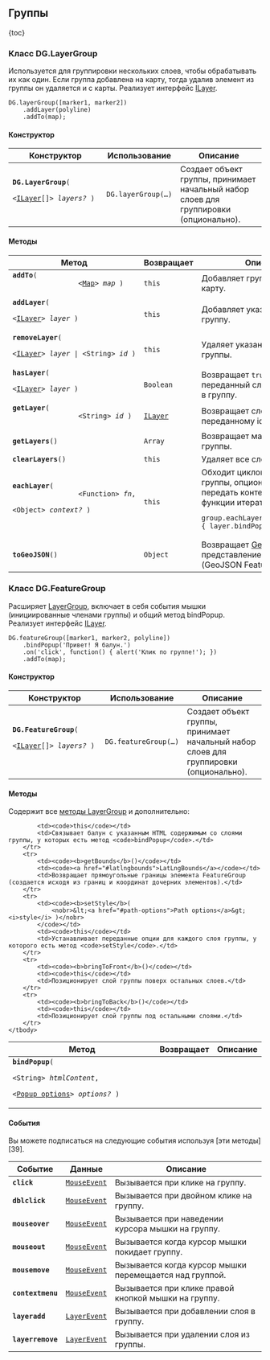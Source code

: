 ## Группы

{toc}

### Класс DG.LayerGroup

Используется для группировки нескольких слоев, чтобы обрабатывать их как один. Если группа добавлена на карту, тогда удалив элемент из группы он удаляется и с карты. Реализует интерфейс [ILayer](#).

    DG.layerGroup([marker1, marker2])
        .addLayer(polyline)
        .addTo(map);

#### Конструктор

<table>
    <thead>
        <tr>
            <th>Конструктор</th>
            <th>Использование</th>
            <th>Описание</th>
        </tr>
    </thead>
    <tbody>
        <tr>
            <td><code><b>DG.LayerGroup</b>(
                <nobr>&lt;<a href="#ilayer">ILayer</a>[]&gt; <i>layers?</i> )</nobr>
            </code></td>
            <td>
                <code>DG.layerGroup(&hellip;)</code>
            </td>
            <td>Создает объект группы, принимает начальный набор слоев для группировки (опционально).</td>
        </tr>
    </tbody>
</table>

#### Методы

<table>
    <thead>
        <tr>
            <th>Метод</th>
            <th>Возвращает</th>
            <th>Описание</th>
        </tr>
    </thead>
    <tbody>
        <tr>
            <td><code><b>addTo</b>(
                <nobr>&lt;<a href="#map">Map</a>&gt; <i>map</i> )</nobr>
            </code></td>
            <td><code>this</code></td>
            <td>Добавляет группу слоев на карту.</td>
        </tr>
        <tr>
            <td><code><b>addLayer</b>(
                <nobr>&lt;<a href="#ilayer">ILayer</a>&gt; <i>layer</i> )</nobr>
            </code></td>
            <td><code>this</code></td>
            <td>Добавляет указанный слой в группу.</td>
        </tr>
        <tr>
            <td><code><b>removeLayer</b>(
                <nobr>&lt;<a href="#ilayer">ILayer</a>&gt; <i>layer</i> | &lt;String&gt; <i>id</i> )</nobr>
            </code></td>
            <td><code>this</code></td>
            <td>Удаляет указанный слой из группы.</td>
        </tr>
        <tr>
            <td><code><b>hasLayer</b>(
                <nobr>&lt;<a href="#ilayer">ILayer</a>&gt; <i>layer</i> )</nobr>
            </code></td>
            <td><code>Boolean</code></td>
            <td>Возвращает <code>true</code>, если переданный слой уже добавлен в группу.</td>
        </tr>
        <tr>
            <td><code><b>getLayer</b>(
                <nobr>&lt;String&gt; <i>id</i> )</nobr>
            </code></td>
            <td><code><a href="#ilayer">ILayer</a></code></td>
            <td>Возвращает слой по переданному id.</td>
        </tr>
        <tr>
            <td><code><b>getLayers</b>()</code></td>
            <td><code>Array</code></td>
            <td>Возвращает массив всех слоев группы.</td>
        </tr>
        <tr>
            <td><code><b>clearLayers</b>()</code></td>
            <td><code>this</code></td>
            <td>Удаляет все слои из группы.</td>
        </tr>
        <tr>
            <td><code><b>eachLayer</b>(
                <nobr>&lt;Function&gt; <i>fn</i></nobr>,
                <nobr>&lt;Object&gt; <i>context?</i> )</nobr>
            </code></td>
            <td><code>this</code></td>
            <td>Обходит циклом все слои группы, опционально можно передать контекст исполнения функции итератора.
    <pre><code>group.eachLayer(function(layer) { layer.bindPopup('Hello'); });</code></pre></td>
        </tr>
        <tr>
            <td><code><b>toGeoJSON</b>()</code></td>
            <td><code>Object</code></td>
            <td>Возвращает <a target="_blank" href="http://en.wikipedia.org/wiki/GeoJSON">GeoJSON</a> представление группы (GeoJSON FeatureCollection).</td>
        </tr>
    </tbody>
</table>

### Класс DG.FeatureGroup

Расширяет [LayerGroup](#класс-dglayergroup), включает в себя события мышки (инициированные членами группы) и общий метод bindPopup. Реализует интерфейс [ILayer](#).

    DG.featureGroup([marker1, marker2, polyline])
        .bindPopup('Привет! Я балун.')
        .on('click', function() { alert('Клик по группе!'); })
        .addTo(map);

#### Конструктор

<table>
    <thead>
        <tr>
            <th>Конструктор</th>
            <th>Использование</th>
            <th>Описание</th>
        </tr>
    </thead>
    <tbody>
        <tr>
            <td><code><b>DG.FeatureGroup</b>(
                <nobr>&lt;<a href="#ilayer">ILayer</a>[]&gt; <i>layers?</i> )</nobr>
            </code></td>
            <td>
                <code>DG.featureGroup(&hellip;)</code>
            </td>
            <td>Создает объект группы, принимает начальный набор слоев для группировки (опционально).</td>
        </tr>
    </tbody>
</table>

#### Методы

Содержит все [методы LayerGroup](#методы) и дополнительно:

<table>
    <thead>
        <tr>
            <th>Метод</th>
            <th>Возвращает</th>
            <th>Описание</th>
        </tr>
    </thead>
    <tbody>
        <tr>
            <td><code><b>bindPopup</b>(
                <nobr>&lt;String&gt; <i>htmlContent</i></nobr>,
                <nobr>&lt;<a href="#popup-options">Popup options</a>&gt; <i>options?</i> )</nobr>
            </code></td>

            <td><code>this</code></td>
            <td>Связывает балун с указанным HTML содержимым со слоями группы, у которых есть метод <code>bindPopup</code>.</td>
        </tr>
        <tr>
            <td><code><b>getBounds</b>()</code></td>
            <td><code><a href="#latlngbounds">LatLngBounds</a></code></td>
            <td>Возвращает прямоугольные границы элемента FeatureGroup (создается исходя из границ и координат дочерних элементов).</td>
        </tr>
        <tr>
            <td><code><b>setStyle</b>(
                <nobr>&lt;<a href="#path-options">Path options</a>&gt; <i>style</i> )</nobr>
            </code></td>
            <td><code>this</code></td>
            <td>Устанавливает переданные опции для каждого слоя группы, у которого есть метод <code>setStyle</code>.</td>
        </tr>
        <tr>
            <td><code><b>bringToFront</b>()</code></td>
            <td><code>this</code></td>
            <td>Позиционирует слой группы поверх остальных слоев.</td>
        </tr>
        <tr>
            <td><code><b>bringToBack</b>()</code></td>
            <td><code>this</code></td>
            <td>Позиционирует слой группы под остальными слоями.</td>
        </tr>
    </tbody>
</table>

#### События

Вы можете подписаться на следующие события используя [эти методы][39].

<table>
    <thead>
        <tr>
            <th>Событие</th>
            <th>Данные</th>
            <th>Описание</th>
        </tr>
    </thead>
    <tbody>
        <tr>
            <td><code><b>click</b></code></td>
            <td><code><a href="#mouse-event">MouseEvent</a></code>
            <td>Вызывается при клике на группу.</td>
        </tr>
        <tr>
            <td><code><b>dblclick</b></code></td>
            <td><code><a href="#mouse-event">MouseEvent</a></code>
            <td>Вызывается при двойном клике на группу.</td>
        </tr>
        <tr>
            <td><code><b>mouseover</b></code></td>
            <td><code><a href="#mouse-event">MouseEvent</a></code>
            <td>Вызывается при наведении курсора мышки на группу.</td>
        </tr>
        <tr>
            <td><code><b>mouseout</b></code></td>
            <td><code><a href="#mouse-event">MouseEvent</a></code>
            <td>Вызывается когда курсор мышки покидает группу.</td>
        </tr>
        <tr>
            <td><code><b>mousemove</b></code></td>
            <td><code><a href="#mouse-event">MouseEvent</a></code>
            <td>Вызывается когда курсор мышки перемещается над группой.</td>
        </tr>
        <tr>
            <td><code><b>contextmenu</b></code></td>
            <td><code><a href="#mouse-event">MouseEvent</a></code>
            <td>Вызывается при клике правой кнопкой мышки на группу.</td>
        </tr>
        <tr>
            <td><code><b>layeradd</b></code></td>
            <td><code><a href="#layer-event">LayerEvent</a></code>
            <td>Вызывается при добавлении слоя в группу.</td>
        </tr>
        <tr>
            <td><code><b>layerremove</b></code></td>
            <td><code><a href="#layer-event">LayerEvent</a></code>
            <td>Вызывается при удалении слоя из группы.</td>
        </tr>
    </tbody>
</table>